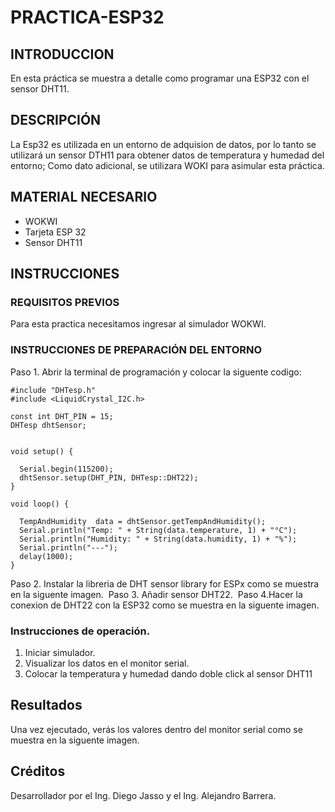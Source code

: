 # PRACTICA-ESP32
## INTRODUCCION 
En esta práctica se muestra a detalle como programar una ESP32 con el sensor DHT11.
## DESCRIPCIÓN
La Esp32 es utilizada en un entorno de adquision de datos, por lo tanto se utilizará un sensor DTH11 para obtener datos de temperatura y humedad del entorno; Como dato adicional, se utilizara WOKI para asimular esta práctica.
## MATERIAL NECESARIO
+ WOKWI
+ Tarjeta ESP 32
+ Sensor DHT11
## INSTRUCCIONES
### REQUISITOS PREVIOS
Para esta practica necesitamos ingresar al simulador WOKWI.
### INSTRUCCIONES DE PREPARACIÓN DEL ENTORNO
Paso 1. Abrir la terminal de programación y colocar la siguente codigo:
```
#include "DHTesp.h"
#include <LiquidCrystal_I2C.h>

const int DHT_PIN = 15;
DHTesp dhtSensor;


void setup() {

  Serial.begin(115200);
  dhtSensor.setup(DHT_PIN, DHTesp::DHT22);
}

void loop() {

  TempAndHumidity  data = dhtSensor.getTempAndHumidity();
  Serial.println("Temp: " + String(data.temperature, 1) + "°C");
  Serial.println("Humidity: " + String(data.humidity, 1) + "%");
  Serial.println("---");
  delay(1000);
} 
```
Paso 2. Instalar la libreria de DHT sensor library for ESPx como se muestra en la siguente imagen.
![]()
Paso 3. Añadir sensor DHT22.
![]()
Paso 4.Hacer la conexion de DHT22 con la ESP32 como se muestra en la siguente imagen.
![]()
### Instrucciones de operación.
1. Iniciar simulador.
2. Visualizar los datos en el monitor serial.
3. Colocar la temperatura y humedad dando doble click al sensor DHT11
## Resultados
Una vez ejecutado, verás los valores dentro del monitor serial como se muestra en la siguente imagen.
## Créditos
Desarrollador por el Ing. Diego Jasso y el Ing. Alejandro Barrera.

